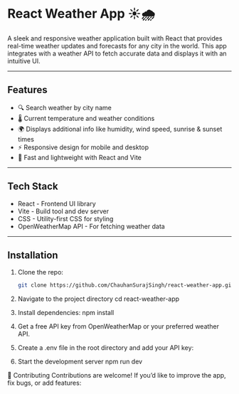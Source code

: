 # React Weather App ☀️🌧️

A sleek and responsive weather application built with React that provides real-time weather updates and forecasts for any city in the world. This app integrates with a weather API to fetch accurate data and displays it with an intuitive UI.

---

## Features

- 🔍 Search weather by city name
- 🌡️ Current temperature and weather conditions
- 🌍 Displays additional info like humidity, wind speed, sunrise & sunset times
- ⚡ Responsive design for mobile and desktop
- 🚀 Fast and lightweight with React and Vite

---

## Tech Stack

- React - Frontend UI library  
- Vite - Build tool and dev server  
- CSS - Utility-first CSS for styling  
- OpenWeatherMap API - For fetching weather data  

---

## Installation

1. Clone the repo:  
   ```bash
   git clone https://github.com/ChauhanSurajSingh/react-weather-app.git

2. Navigate to the project directory
   cd react-weather-app

3. Install dependencies:
   npm install

4. Get a free API key from OpenWeatherMap or your preferred weather API.

5. Create a .env file in the root directory and add your API key:

6. Start the development server
   npm run dev

🤝 Contributing
   Contributions are welcome! If you’d like to improve the app, fix bugs, or add features:
